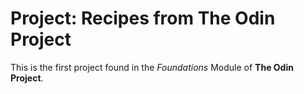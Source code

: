 # Project: Recipes from The Odin Project
This is the first project found in the *Foundations* Module of **The Odin Project**.